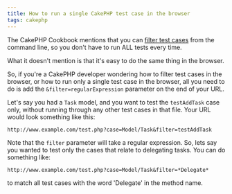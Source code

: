 ```yaml
---
title: How to run a single CakePHP test case in the browser
tags: cakephp
---
```


The CakePHP Cookbook mentions that you can [filter test cases](http://book.cakephp.org/2.0/en/development/testing.html#filtering-test-cases) from the command line, so you don't have to run ALL tests every time.

What it doesn't mention is that it's easy to do the same thing in the browser.

So, if you're a CakePHP developer wondering how to filter test cases in the browser, or how to run only a single test case in the browser, all you need to do is add the `&filter=regularExpression` parameter on the end of your URL.

Let's say you had a `Task` model, and you want to test the `testAddTask` case only, without running through any other test cases in that file. Your URL would look something like this:

~~~markup
http://www.example.com/test.php?case=Model/Task&filter=testAddTask
~~~

Note that the `filter` parameter will take a regular expression. So, lets say you wanted to test only the cases that relate to delegating tasks. You can do something like:

~~~markup
http://www.example.com/test.php?case=Model/Task&filter=*Delegate*
~~~

to match all test cases with the word 'Delegate' in the method name.